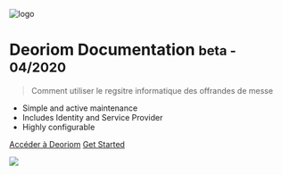 ![logo](_media/lock.png)

# Deoriom Documentation <small>beta - 04/2020</small>

> Comment utiliser le regsitre informatique des offrandes de messe

- Simple and active maintenance
- Includes Identity and Service Provider
- Highly configurable

[Accéder à Deoriom](https://www.deoriom.fr)
[Get Started](#app)

<!-- background image -->
![](_media/bg.jpg)